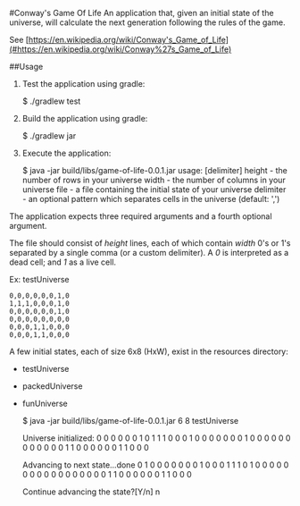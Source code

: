#Conway's Game Of Life
An application that, given an initial state of the universe, will calculate the next generation following the rules of the game.

See [https://en.wikipedia.org/wiki/Conway's_Game_of_Life](#https://en.wikipedia.org/wiki/Conway%27s_Game_of_Life)

##Usage
1) Test the application using gradle:

    
    $ ./gradlew test

2) Build the application using gradle:


    $ ./gradlew jar
    
3) Execute the application:

    
    $ java -jar build/libs/game-of-life-0.0.1.jar
    usage: <height> <width> <file> [delimiter]
        height    - the number of rows in your universe
        width     - the number of columns in your universe
        file      - a file containing the initial state of your universe
        delimiter - an optional pattern which separates cells in the universe (default: ',')
        
The application expects three required arguments and a fourth optional argument.

The file should consist of *height* lines, each of which contain *width* 0's or 1's separated by a single comma (or a custom delimiter). A *0* is interpreted as a dead cell; and *1* as a live cell.

Ex: testUniverse

    0,0,0,0,0,0,1,0
    1,1,1,0,0,0,1,0
    0,0,0,0,0,0,1,0
    0,0,0,0,0,0,0,0
    0,0,0,1,1,0,0,0
    0,0,0,1,1,0,0,0
    
A few initial states, each of size 6x8 (HxW), exist in the resources directory:

- testUniverse
- packedUniverse
- funUniverse


    $ java -jar build/libs/game-of-life-0.0.1.jar 6 8 testUniverse
    
    Universe initialized:
    0 0 0 0 0 0 1 0 
    1 1 1 0 0 0 1 0 
    0 0 0 0 0 0 1 0 
    0 0 0 0 0 0 0 0 
    0 0 0 1 1 0 0 0 
    0 0 0 1 1 0 0 0 
    
    Advancing to next state...done
    0 1 0 0 0 0 0 0 
    0 1 0 0 0 1 1 1 
    0 1 0 0 0 0 0 0 
    0 0 0 0 0 0 0 0 
    0 0 0 1 1 0 0 0 
    0 0 0 1 1 0 0 0 
    
    Continue advancing the state?[Y/n] n